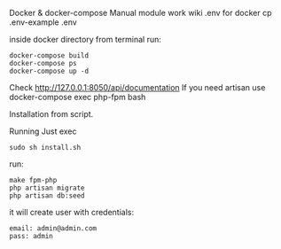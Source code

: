 Docker & docker-compose
Manual module work wiki
.env for docker cp .env-example .env

inside docker directory from terminal run:

```
docker-compose build
docker-compose ps
docker-compose up -d
```


Check http://127.0.0.1:8050/api/documentation
If you need artisan use docker-compose exec php-fpm bash

Installation from script.

Running
Just exec

```
sudo sh install.sh
```

run:

```
make fpm-php
php artisan migrate
php artisan db:seed
```

it will create user with credentials:
```
email: admin@admin.com
pass: admin
```





